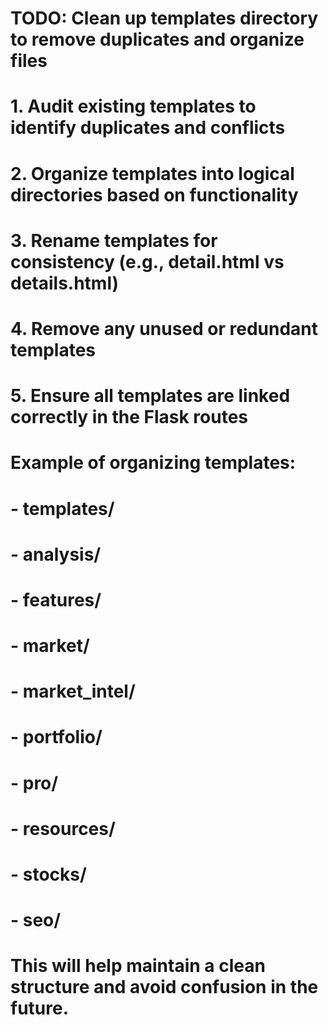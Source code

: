 # TODO: Clean up templates directory to remove duplicates and organize files

# 1. Audit existing templates to identify duplicates and conflicts
# 2. Organize templates into logical directories based on functionality
# 3. Rename templates for consistency (e.g., detail.html vs details.html)
# 4. Remove any unused or redundant templates
# 5. Ensure all templates are linked correctly in the Flask routes

# Example of organizing templates:
# - templates/
#   - analysis/
#   - features/
#   - market/
#   - market_intel/
#   - portfolio/
#   - pro/
#   - resources/
#   - stocks/
#   - seo/

# This will help maintain a clean structure and avoid confusion in the future.